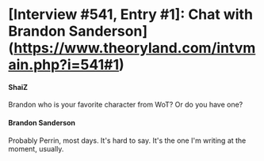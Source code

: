 # [Interview #541, Entry #1]: Chat with Brandon Sanderson](https://www.theoryland.com/intvmain.php?i=541#1)

#### ShaiZ

Brandon who is your favorite character from WoT? Or do you have one?

#### Brandon Sanderson

Probably Perrin, most days. It's hard to say. It's the one I'm writing at the moment, usually.


